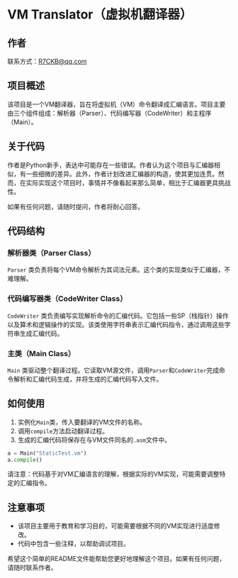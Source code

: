 # VM Translator（虚拟机翻译器）

## 作者
联系方式：R7CKB@qq.com

## 项目概述
该项目是一个VM翻译器，旨在将虚拟机（VM）命令翻译成汇编语言。项目主要由三个组件组成：解析器（Parser）、代码编写器（CodeWriter）和主程序（Main）。

## 关于代码
作者是Python新手，表达中可能存在一些错误。作者认为这个项目与汇编器相似，有一些细微的差异。此外，作者计划改进汇编器的构造，使其更加连贯。然而，在实际实现这个项目时，事情并不像看起来那么简单，相比于汇编器更具挑战性。

如果有任何问题，请随时提问，作者将耐心回答。

## 代码结构

### 解析器类（Parser Class）
`Parser` 类负责将每个VM命令解析为其词法元素。这个类的实现类似于汇编器，不难理解。

### 代码编写器类（CodeWriter Class）
`CodeWriter` 类负责编写实现解析命令的汇编代码。它包括一些SP（栈指针）操作以及算术和逻辑操作的实现。该类使用字符串表示汇编代码指令，通过调用这些字符串生成汇编代码。

### 主类（Main Class）
`Main` 类驱动整个翻译过程。它读取VM源文件，调用`Parser`和`CodeWriter`完成命令解析和汇编代码生成，并将生成的汇编代码写入文件。

## 如何使用
1. 实例化`Main`类，传入要翻译的VM文件的名称。
2. 调用`compile`方法启动翻译过程。
3. 生成的汇编代码将保存在与VM文件同名的`.asm`文件中。

```python
a = Main("StaticTest.vm")
a.compile()
```

请注意：代码基于对VM汇编语言的理解，根据实际的VM实现，可能需要调整特定的汇编指令。

## 注意事项
- 该项目主要用于教育和学习目的，可能需要根据不同的VM实现进行适度修改。
- 代码中包含一些注释，以帮助调试项目。

希望这个简单的README文件能帮助您更好地理解这个项目。如果有任何问题，请随时联系作者。